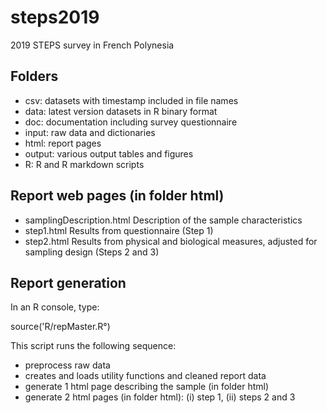 # steps2019
2019 STEPS survey in French Polynesia


## Folders
- csv: datasets with timestamp included in file names 
- data: latest version datasets in R binary format
- doc: documentation including survey questionnaire
- input: raw data and dictionaries
- html: report pages
- output: various output tables and figures
- R: R and R markdown scripts


## Report web pages (in folder html)
- samplingDescription.html Description of the sample characteristics
- step1.html Results from questionnaire (Step 1)
- step2.html Results from physical and biological measures, adjusted for sampling design (Steps 2 and 3)


## Report generation
In an R console, type:

source('R/repMaster.R°)

This script runs the following sequence:
- preprocess raw data
- creates and loads utility functions and cleaned report data
- generate 1 html page describing the sample (in folder html)
- generate 2 html pages (in folder html): (i) step 1, (ii) steps 2 and 3

